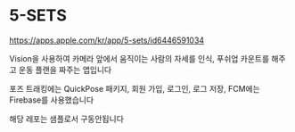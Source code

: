 # 5-SETS


https://apps.apple.com/kr/app/5-sets/id6446591034

Vision을 사용하여 카메라 앞에서 움직이는 사람의 자세를 인식,
푸쉬업 카운트를 해주고 운동 플랜을 짜주는 앱입니다

포즈 트래킹에는 QuickPose 패키지,
회원 가입, 로그인, 로그 저장, FCM에는 Firebase를 사용했습니다

해당 레포는 샘플로서 구동안됩니다 
